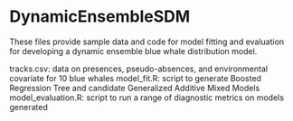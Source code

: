 # DynamicEnsembleSDM
These files provide sample data and code for model fitting and evaluation for developing a dynamic ensemble blue whale distribution model. 

tracks.csv: data on presences, pseudo-absences, and environmental covariate for 10 blue whales
model_fit.R: script to generate Boosted Regression Tree and candidate Generalized Additive Mixed Models
model_evaluation.R: script to run a range of diagnostic metrics on models generated
